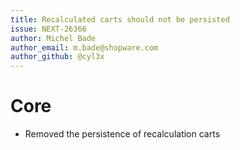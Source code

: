 ```yaml
---
title: Recalculated carts should not be persisted
issue: NEXT-26366
author: Michel Bade
author_email: m.bade@shopware.com
author_github: @cyl3x
---
```

# Core
* Removed the persistence of recalculation carts
